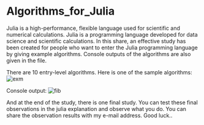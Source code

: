 # Algorithms_for_Julia

Julia is a high-performance, flexible language used for scientific and numerical calculations. Julia is a programming language developed for data science and scientific calculations. In this share, an effective study has been created for people who want to enter the Julia programming language by giving example algorithms. Console outputs of the algorithms are also given in the file.

There are 10 entry-level algorithms. Here is one of the sample algorithms:
![exm](https://github.com/onurkya7/Algorithms_for_Julia/assets/100594545/ffa2b251-2f6b-49c9-aad4-3e18ba927dd8)

Console output:
![fib](https://github.com/onurkya7/Algorithms_for_Julia/assets/100594545/87cdcd91-d535-4dec-8e08-79d2e77f3cff)

And at the end of the study, there is one final study. You can test these final observations in the julia explanation and observe what you do. You can share the observation results with my e-mail address.
Good luck..
